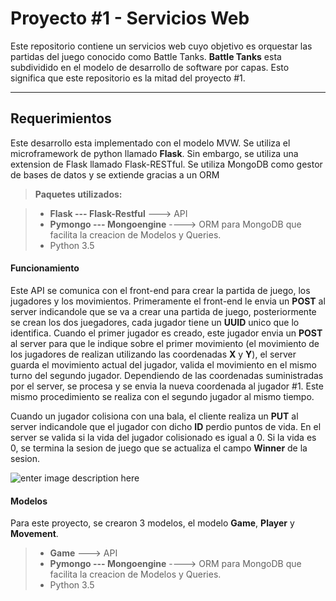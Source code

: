 
Proyecto #1 - Servicios Web
===================


Este repositorio contiene un servicios web cuyo objetivo es orquestar las partidas del juego conocido como Battle Tanks.  **Battle Tanks**  esta subdividido en el modelo de desarrollo de software por capas. Esto significa que este repositorio es la mitad del proyecto #1. 

----------

Requerimientos
-------------

Este desarrollo esta implementado con el modelo MVW. Se utiliza el microframework de python llamado  **Flask**. Sin embargo, se utiliza una extension de Flask llamado Flask-RESTful. Se utiliza MongoDB como gestor de bases de datos y se extiende gracias a un ORM

> **Paquetes utilizados:**

> - **Flask --- Flask-Restful** ---> API
> - **Pymongo --- Mongoengine** ----> ORM para MongoDB que facilita la creacion de Modelos y Queries.
> - Python 3.5

#### <i class="icon-file"></i> Funcionamiento

Este API se comunica con el front-end para crear la partida de juego, los jugadores y los movimientos. Primeramente el front-end le envia un  **POST** al server indicandole que se va a crear una partida de juego, posteriormente se crean los dos juegadores, cada jugador tiene un **UUID** unico que lo identifica. Cuando el primer jugador es creado, este jugador envia un **POST** al server para que le indique sobre el primer movimiento (el movimiento de los jugadores de realizan utilizando las coordenadas **X** y **Y**), el server guarda el movimiento actual del jugador, valida el movimiento en el mismo turno del segundo jugador. Dependiendo de las coordenadas suministradas por el server, se procesa y se envia la nueva coordenada al jugador #1. Este mismo procedimiento se realiza con el segundo jugador al mismo tiempo.

Cuando un jugador colisiona con una bala, el cliente realiza un **PUT** al server indicandole que el jugador con dicho **ID** perdio puntos de vida. En el server se valida si la vida del jugador colisionado es igual a 0. Si la vida es 0, se termina la sesion de juego que se actualiza el campo **Winner** de la sesion.  


![enter image description here](https://lh3.googleusercontent.com/-aeDQSFCFr6o/WhJhJ6wKLQI/AAAAAAAAjB0/JlUjiQhfy4IXVmUOma60OU7dbuNuqiEQACLcBGAs/s0/Screenshot+at+2017-11-19+22-55-50.png "Code")



#### <i class="icon-folder-open"></i>Modelos

Para este proyecto, se crearon 3 modelos, el modelo **Game**, **Player** y **Movement**. 

> - **Game** ---> API
> - **Pymongo --- Mongoengine** ----> ORM para MongoDB que facilita la creacion de Modelos y Queries.
> - Python 3.5